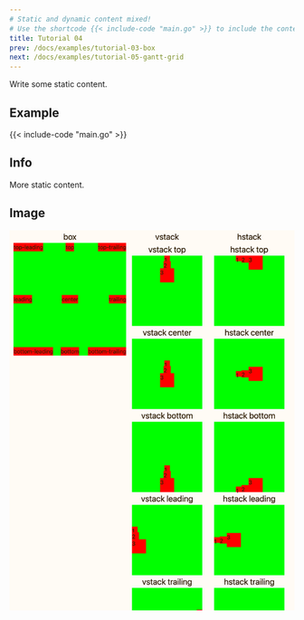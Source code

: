 ```yaml
---
# Static and dynamic content mixed!
# Use the shortcode {{< include-code "main.go" >}} to include the content of the file as a go-code block.
title: Tutorial 04
prev: /docs/examples/tutorial-03-box
next: /docs/examples/tutorial-05-gantt-grid
---
```


Write some static content.

## Example
{{< include-code "main.go" >}}

## Info
More static content.

## Image
![](screenshot-01.png)
